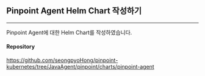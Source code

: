 ## Pinpoint Agent Helm Chart 작성하기
---
Pinpoint Agent에 대한 Helm Chart를 작성하였습니다.

#### Repository
https://github.com/seongpyoHong/pinpoint-kubernetes/tree/JavaAgent/pinpoint/charts/pinpoint-agent